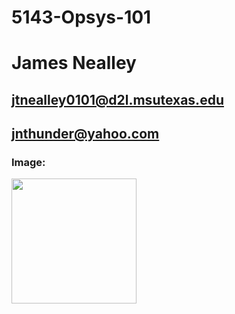 # 5143-Opsys-101

# James Nealley
## jtnealley0101@d2l.msutexas.edu
## jnthunder@yahoo.com

### Image:
<img src="[blob:https://d2l.msutexas.edu/90364d83-b9d5-459c-b5b2-11ad28699515](https://avatars.githubusercontent.com/u/117288245?v=4)https://avatars.githubusercontent.com/u/117288245?v=4" width="200">
